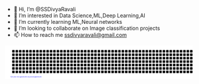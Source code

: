 - 👋 Hi, I’m @SSDivyaRavali
- 👀 I’m interested in Data Science,ML,Deep Learning,AI
- 🌱 I’m currently learning ML,Neural networks
- 💞️ I’m looking to collaborate on Image classification projects
- 📫 How to reach me ssdivyaravali@gmail.com


![gitartwork](gitartwork.svg)

<!---
SSDivyaRavali/SSDivyaRavali is a ✨ special ✨ repository because its `README.md` (this file) appears on your GitHub profile.
You can click the Preview link to take a look at your changes.
--->
